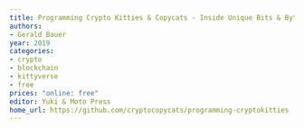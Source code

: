 ```yaml
---
title: Programming Crypto Kitties & Copycats - Inside Unique Bits & Bytes on the Blockchain (Beta)
authors:
- Gerald Bauer
year: 2019
categories:
- crypto
- blockchain
- kittyverse
- free
prices: "online: free"
editor: Yuki & Moto Press
home_url: https://github.com/cryptocopycats/programming-cryptokitties
---
```

